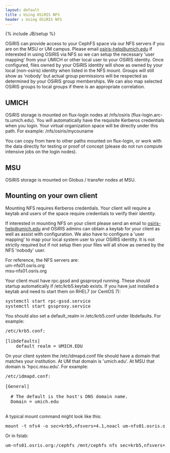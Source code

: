 ```yaml
---
layout: default
title : Using OSiRIS NFS
header : Using OSiRIS NFS
---
```

{% include JB/setup %}

OSiRIS can provide access to your CephFS space via our NFS servers if you are on the MSU or UM campus.  Please email <a href="mailto:osiris-help@umich.edu">osiris-help@umich.edu</a> if interested in using OSiRIS via NFS so we can setup the necessary 'user mapping' from your UMICH or other local user to your OSiRIS identity.  Once configured, files owned by your OSiRIS identity will show as owned by your local (non-osiris) identity when listed in the NFS mount.  Groups will still show as 'nobody' but actual group permissions will be respected as determined by your OSiRIS group memberships.  We can also map selected OSiRIS groups to local groups if there is an appropriate correlation.  

<h2>UMICH</h2>

OSiRIS storage is mounted on flux-login nodes at /nfs/osiris (flux-login.arc-ts.umich.edu).  You will automatically have the requisite Kerberos credentials when you login.  Your virtual organization space will be directly under this path.  For example:  /nfs/osiris/mycouname <br /> 

You can copy from here to other paths mounted on flux-login, or work with the data directly for testing or proof of concept (please do not run compute intensive jobs on the login nodes).  

<h2>MSU</h2>

OSiRIS storage is mounted on Globus / transfer nodes at MSU.

<h2>Mounting on your own client</h2>

Mounting NFS requires Kerberos credentials.  Your client will require a keytab and users of the space require credentials to verify their identity.

If interested in mounting NFS on your client please send an email to <a href="mailto:osiris-help@umich.edu">osiris-help@umich.edu</a> and OSiRIS admins can obtain a keytab for your client as well as assist with configuration.  We also have to configure a 'user mapping' to map your local system user to your OSiRIS identity.  It is not strictly required but if not setup then your files will all show as owned by the NFS 'nobody' user.  

For reference, the NFS servers are: <br />
um-nfs01.osris.org <br />
msu-nfs01.osris.org <br />

Your client must have rpc.gssd and gssproxyd running.  These should startup automatically if /etc/krb5.keytab exists.  If you have just installed a keytab and need to start them on RHEL7 (or CentOS 7):
<pre>
systemctl start rpc-gssd.service 
systemctl start gssproxy.service  
</pre>

You should also set a default_realm in /etc/krb5.conf under libdefaults.  For example:
<pre>
/etc/krb5.conf:

[libdefaults]
    default_realm = UMICH.EDU
</pre>

On your client system the /etc/idmapd.conf file should have a domain that matches your institution.  At UM that domain is 'umich.edu'.  At MSU that domain is 'hpcc.msu.edu'.  For example:
<pre>
/etc/idmapd.conf:

[General]

  # The default is the host's DNS domain name.
  Domain = umich.edu

</pre>

A typical mount command might look like this:
<pre>
mount -t nfs4 -o sec=krb5,nfsvers=4.1,noacl um-nfs01.osris.org:/cephfs /mnt/cephfs/
</pre>

Or in fstab:
<pre>
um-nfs01.osris.org:/cephfs /mnt/cephfs nfs sec=krb5,nfsvers=4.1,noacl,_netdev,rw 0 0
</pre>


